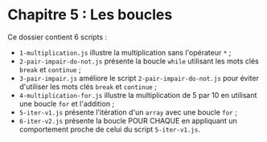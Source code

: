 # Chapitre 5 : Les boucles

Ce dossier contient 6 scripts :

* `1-multiplication.js` illustre la multiplication sans l'opérateur `*` ;
* `2-pair-impair-do-not.js` présente la boucle `while` utilisant les mots clés `break` et `continue` ;
* `3-pair-impair.js` améliore le script `2-pair-impair-do-not.js` pour éviter d'utiliser les mots clés `break` et `continue` ;
* `4-multiplication-for.js` illustre la multiplication de 5 par 10 en utilisant une boucle `for` et l'addition ;
* `5-iter-v1.js` présente l'itération d'un `array` avec une boucle `for` ;
* `6-iter-v2.js` présente la boucle POUR CHAQUE en appliquant un comportement proche de celui du script `5-iter-v1.js`.
